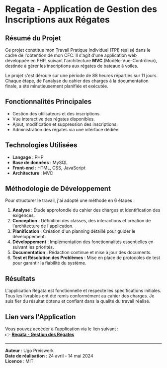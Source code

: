 # Regata - Application de Gestion des Inscriptions aux Régates

## Résumé du Projet
Ce projet constitue mon Travail Pratique Individuel (TPI) réalisé dans le cadre de l'obtention de mon CFC. Il s'agit d'une application web développée en PHP, suivant l'architecture **MVC** (Modèle-Vue-Contrôleur), destinée à gérer les inscriptions aux régates de bateaux à voiles. 

Le projet s'est déroulé sur une période de 88 heures réparties sur 11 jours. Chaque étape, de l'analyse du cahier des charges à la documentation finale, a été minutieusement planifiée et exécutée.

## Fonctionnalités Principales
- Gestion des utilisateurs et des inscriptions.
- Vue interactive des régates disponibles.
- Ajout, modification et suppression des inscriptions.
- Administration des régates via une interface dédiée.

## Technologies Utilisées
- **Langage** : PHP
- **Base de données** : MySQL
- **Front-end** : HTML, CSS, JavaScript
- **Architecture** : MVC

## Méthodologie de Développement
Pour structurer le travail, j'ai adopté une méthode en 6 étapes : 
1. **Analyse** : Étude approfondie du cahier des charges et identification des exigences.
2. **Conception** : Définition des classes, des interactions et création de l'architecture de l'application.
3. **Planification** : Création d'un planning détaillé pour guider le développement.
4. **Développement** : Implémentation des fonctionnalités essentielles en suivant les priorités.
5. **Documentation** : Rédaction continue et mise à jour des documents.
6. **Test et Résolution des Problèmes** : Mise en place de protocoles de test pour garantir la fiabilité du système.

## Résultats
L'application Regata est fonctionnelle et respecte les spécifications initiales. Tous les livrables ont été remis conformément au cahier des charges. Je suis fier du résultat obtenu et confiant dans la qualité du travail réalisé.

## Lien vers l'Application
Vous pouvez accéder à l'application via le lien suivant :  
👉 **[Regata - Gestion des Régates](https://cyan-dragonfly-987245.hostingersite.com/)**

---
**Auteur** : Ugo Preiswerk  
**Date de réalisation** : 24 avril - 14 mai 2024  
**Licence** : MIT
